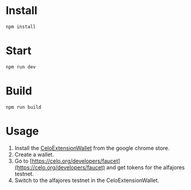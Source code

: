 # Install

```
npm install
```

# Start

```
npm run dev
```

# Build

```
npm run build
```
# Usage
1. Install the [CeloExtensionWallet](https://chrome.google.com/webstore/detail/celoextensionwallet/kkilomkmpmkbdnfelcpgckmpcaemjcdh?hl=en) from the google chrome store.
2. Create a wallet.
3. Go to [https://celo.org/developers/faucet](https://celo.org/developers/faucet) and get tokens for the alfajores testnet.
4. Switch to the alfajores testnet in the CeloExtensionWallet.
